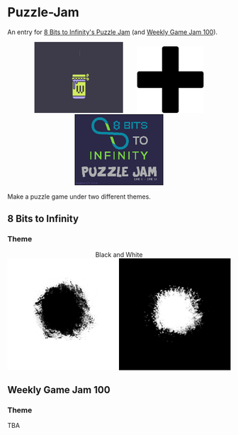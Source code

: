 # Puzzle-Jam
An entry for [8 Bits to Infinity's Puzzle Jam](https://itch.io/jam/puzzlejam) (and [Weekly Game Jam 100](https://itch.io/jam/weekly-game-jam-100)).

<p align="center">
<img width="200" height="160" hspace="16" src="WeeklyGameJam.gif"><img width="150" height="150" hspace="16" src="plus-sign.jpeg"><img width="200" height="160" hspace="16" src="PuzzleJam.gif">
</p>

Make a puzzle game under two different themes.

## 8 Bits to Infinity

### Theme

<p align="center">
Black and White

<img src="BlackAndWhite.png">
</p>

## Weekly Game Jam 100

### Theme

TBA 
